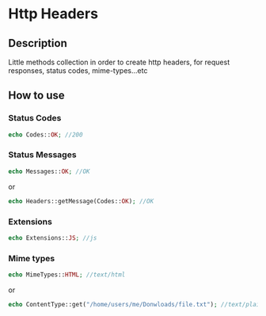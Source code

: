 # Http Headers

## Description

Little methods collection in order to create http headers, for request responses, status codes, mime-types...etc

## How to use

### Status Codes
```php
echo Codes::OK; //200
```

### Status Messages
```php
echo Messages::OK; //OK
```
or 
```php
echo Headers::getMessage(Codes::OK); //OK
```

### Extensions
```php
echo Extensions::JS; //js
```


### Mime types
```php
echo MimeTypes::HTML; //text/html
```

or

```php
echo ContentType::get("/home/users/me/Donwloads/file.txt"); //text/plain
```